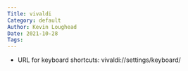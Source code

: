 ```yaml
---  
Title: vivaldi  
Category: default  
Author: Kevin Loughead  
Date: 2021-10-28  
Tags:   
---  
```


- URL for keyboard shortcuts: vivaldi://settings/keyboard/